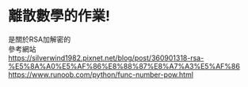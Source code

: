 # 離散數學的作業!
是關於RSA加解密的<br>
參考網站<br>
<https://silverwind1982.pixnet.net/blog/post/360901318-rsa-%E5%8A%A0%E5%AF%86%E8%88%87%E8%A7%A3%E5%AF%86><br>
<https://www.runoob.com/python/func-number-pow.html>
